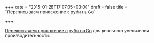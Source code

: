 +++
date = "2015-01-28T17:07:05+03:00"
draft = false
title = "Переписываем приложение с руби на Go"

+++

<p><a href="https://www.pandastream.com/blog/building-a-scaleable-app-that-can-actually-scale/">Переписываем приложение с руби на Go</a> для реального увеличения производительности.</p>

